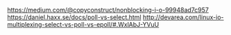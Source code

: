 https://medium.com/@copyconstruct/nonblocking-i-o-99948ad7c957
https://daniel.haxx.se/docs/poll-vs-select.html
http://devarea.com/linux-io-multiplexing-select-vs-poll-vs-epoll/#.WxlAbJ-YVuU
